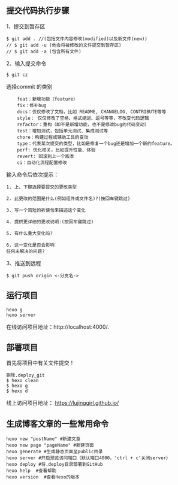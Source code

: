 ## 提交代码执行步骤
1、提交到暂存区
```
$ git add . //(包括文件内容修改(modified)以及新文件(new))
// $ git add -u (他会将被修改的文件提交到暂存区)
// $ git add -a (包含所有文件)
```
2、输入提交命令
```
$ git cz
```
选择commit 的类别
```
    feat：新增功能（feature）
    fix：修补bug
    docs：仅仅修改了文档，比如 README, CHANGELOG, CONTRIBUTE等等
    style： 仅仅修改了空格、格式缩进、逗号等等，不改变代码逻辑
    refactor：重构（即不是新增功能，也不是修改bug的代码变动）
    test：增加测试，包括单元测试、集成测试等
    chore：构建过程或辅助工具的变动
    type：代表某次提交的类型，比如是修复一个bug还是增加一个新的feature。
    perf: 优化相关，比如提升性能、体验
    revert: 回滚到上一个版本
    ci：自动化流程配置修改
```
输入命令后依次提示：
```
1. 上、下键选择要提交的更改类型

2. 此更改的范围是什么(例如组件或文件名)?(按回车键跳过)

3. 写一个简短的祈使句来描述这个变化

4. 提供更详细的更改说明:(按回车键跳过)

5. 有什么重大变化吗?

6. 这一变化是否会影响
任何未解决的问题?
```
3、推送到远程
```
$ git push origin <-分支名->
```
## 运行项目
```
hexo g
hexo server
```
在线访问项目地址：http://localhost:4000/.

## 部署项目
首先将项目中有关文件提交！
```
删除.deploy_git
$ hexo clean 
$ hexo g
$ hexo d
```
线上访问项目地址： https://lujinggirl.github.io/

## 生成博客文章的一些常用命令
```
hexo new "postName" #新建文章  
hexo new page "pageName" #新建页面  
hexo generate #生成静态页面至public目录  
hexo server #开启预览访问端口（默认端口4000，'ctrl + c'关闭server）  
hexo deploy #将.deploy目录部署到GitHub  
hexo help  #查看帮助  
hexo version  #查看Hexo的版本
```